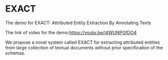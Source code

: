 # EXACT
The demo for EXACT: Attributed Entity Extraction By Annotating Texts

The link of video for the demo:https://youtu.be/I4WUNPGfDO4

  We propose a novel system called EXACT for extracting attributed entities from large collection of textual documents without prior specification of the schemas.
